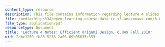 ```yaml
---
content_type: resource
description: This file contains information regarding lecture 4 slides.
file: /media/https%3A/open-learning-course-data-rc.s3.amazonaws.com/6-849-geometric-folding-algorithms-linkages-origami-polyhedra-fall-2012/2dbc1259fb8552382a0669b05635c353_MIT6_849F12_L04.pdf
file_type: application/pdf
resourcetype: Document
title: 'Lecture 4 Notes: Efficient Origami Design, 6.849 Fall 2010'
uid: 2dbc1259-fb85-5238-2a06-69b05635c353
---
```

